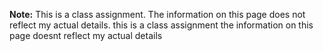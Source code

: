 **Note:** This is a class assignment. The information on this page does not reflect my actual details.
this is a class assignment the information on this page doesnt reflect my actual details

